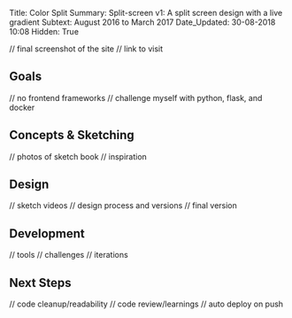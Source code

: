 Title:          Color Split
Summary:        Split-screen v1: A split screen design with a live gradient
Subtext:        August 2016 to March 2017
Date_Updated:   30-08-2018 10:08
Hidden:         True

// final screenshot of the site
// link to visit

## Goals
// no frontend frameworks
// challenge myself with python, flask, and docker

## Concepts & Sketching
// photos of sketch book
// inspiration

## Design
// sketch videos
// design process and versions
// final version

## Development
// tools
// challenges
// iterations

## Next Steps
// code cleanup/readability
// code review/learnings
// auto deploy on push

